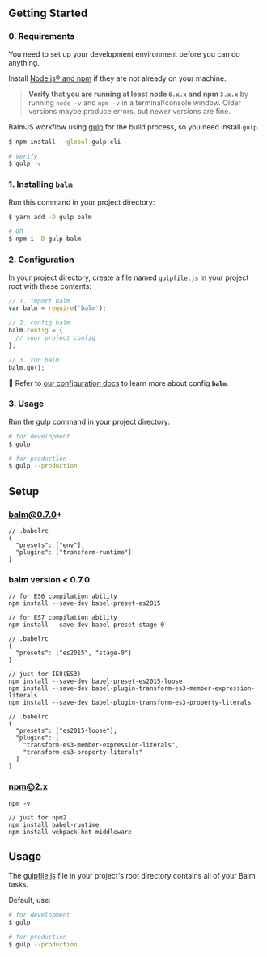 ## Getting Started

### 0. Requirements

You need to set up your development environment before you can do anything.

Install [Node.js® and npm](https://nodejs.org/en/download/) if they are not already on your machine.

> __Verify that you are running at least node `6.x.x` and npm `3.x.x`__ by running `node -v` and `npm -v` in a terminal/console window. Older versions maybe produce errors, but newer versions are fine.

BalmJS workflow using [gulp](https://gulpjs.com/) for the build process, so you need install `gulp`.

```sh
$ npm install --global gulp-cli

# Verify
$ gulp -v
```

### 1. Installing __`balm`__

Run this command in your project directory:

```sh
$ yarn add -D gulp balm

# OR
$ npm i -D gulp balm
```

### 2. Configuration

In your project directory, create a file named `gulpfile.js` in your project root with these contents:

```js
// 1. import balm
var balm = require('balm');

// 2. config balm
balm.config = {
  // your project config
};

// 3. run balm
balm.go();
```

:page_with_curl: Refer to [our configuration docs](https://github.com/balmjs/balm/blob/master/docs/en/readme.md) to learn more about config __`balm`__.

### 3. Usage

Run the gulp command in your project directory:

```sh
# for development
$ gulp

# for production
$ gulp --production
```



## Setup

### balm@0.7.0+

```
// .babelrc
{
  "presets": ["env"],
  "plugins": ["transform-runtime"]
}
```

### balm version < 0.7.0

```
// for ES6 compilation ability
npm install --save-dev babel-preset-es2015

// for ES7 compilation ability
npm install --save-dev babel-preset-stage-0

// .babelrc
{
  "presets": ["es2015", "stage-0"]
}
```

```
// just for IE8(ES3)
npm install --save-dev babel-preset-es2015-loose
npm install --save-dev babel-plugin-transform-es3-member-expression-literals
npm install --save-dev babel-plugin-transform-es3-property-literals

// .babelrc
{
  "presets": ["es2015-loose"],
  "plugins": [
    "transform-es3-member-expression-literals",
    "transform-es3-property-literals"
  ]
}
```

### npm@2.x

```
npm -v

// just for npm2
npm install babel-runtime
npm install webpack-hot-middleware
```

## Usage

The [gulpfile.js](configuration.md) file in your project's root directory contains all of your Balm tasks.

Default, use:

```sh
# for development
$ gulp

# for production
$ gulp --production
```
